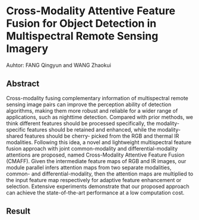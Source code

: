 # Cross-Modality Attentive Feature Fusion for Object Detection in Multispectral Remote Sensing Imagery

Auhtor: FANG Qingyun and WANG Zhaokui


## Abstract
Cross-modality fusing complementary information of multispectral remote sensing image pairs can improve the perception ability of detection algorithms, making them more robust and reliable for a wider range of applications, such as nighttime detection. Compared with prior methods, we think different features should be processed specifically, the modality-specific features should be retained and enhanced, while the modality-shared features should be cherry- picked from the RGB and thermal IR modalities. Following this idea, a novel and lightweight multispectral feature fusion approach with joint common-modality and differential-modality attentions are proposed, named Cross-Modality Attentive Feature Fusion (CMAFF). Given the intermediate feature maps of RGB and IR images, our module parallel infers attention maps from two separate modalities, common- and differential-modality, then the attention maps are multiplied to the input feature map respectively for adaptive feature enhancement or selection. Extensive experiments demonstrate that our proposed approach can achieve the state-of-the-art performance at a low computation cost.

## Result




